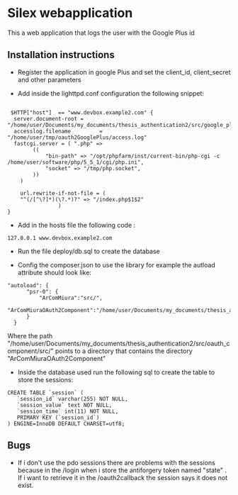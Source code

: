 Silex webapplication
=============================

This a web application that logs the user
with the Google Plus id

Installation instructions
----------------------------------

 * Register the application in google Plus and set 
   the client_id, client_secret and other parameters


 * Add inside the lighttpd.conf configuration
 the following snippet:

```
 
 $HTTP["host"]  == "www.devbox.example2.com" {
  server.document-root = "/home/user/Documents/my_documents/thesis_authentication2/src/google_plus_example/web"
  accesslog.filename         = "/home/user/tmp/oauth2GooglePlus/access.log"
  fastcgi.server = ( ".php" =>
        ((
            "bin-path" => "/opt/phpfarm/inst/current-bin/php-cgi -c /home/user/software/php/5_5_1/cgi/php.ini",
            "socket" => "/tmp/php.socket",
        ))
    )

    url.rewrite-if-not-file = (
    "^(/[^\?]*)(\?.*)?" => "/index.php$1$2"
                )
}

 ```
 

  * Add in the hosts file the following code :

```
127.0.0.1 www.devbox.example2.com
```

  * Run the file deploy/db.sql to create the database

  * Config the composer.json to use the library for example the autload
    attribute should look like:
  
  ```
  "autoload": {
        "psr-0": {
            "ArComMiura":"src/",
            "ArComMiuraOAuth2Component":"/home/user/Documents/my_documents/thesis_authentication2/src/oauth_component/src/"
        }
    }
  ```
  Where the path "/home/user/Documents/my_documents/thesis_authentication2/src/oauth_component/src/"
  points to a directory that contains the directory "ArComMiuraOAuth2Component" 

 * Inside the database used run the following sql 
 to create the table to store the sessions:

 ```
 CREATE TABLE `session` (
    `session_id` varchar(255) NOT NULL,
    `session_value` text NOT NULL,
    `session_time` int(11) NOT NULL,
    PRIMARY KEY (`session_id`)
) ENGINE=InnoDB DEFAULT CHARSET=utf8;
 ```

Bugs
----------------------------------

 * If i don't use the pdo sessions there are problems 
  with the sessions because in the  /login when i store
  the antiforgery token named "state" . If i want
  to retrieve it in the /oauth2callback the session
  says it does not exist.
  